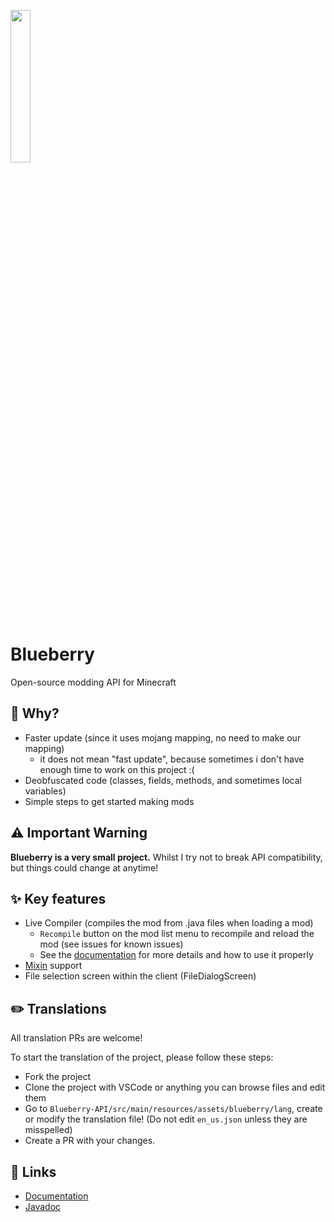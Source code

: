 <img width=25% height=25% src="https://user-images.githubusercontent.com/19150229/111063610-04f4bf00-84f3-11eb-9e39-a37c02dd7cd0.png"></img>

# Blueberry

Open-source modding API for Minecraft

## 🤔 Why?
- Faster update (since it uses mojang mapping, no need to make our mapping)
  - it does not mean "fast update", because sometimes i don't have enough time to work on this project :(
- Deobfuscated code (classes, fields, methods, and sometimes local variables)
- Simple steps to get started making mods

## ⚠️ Important Warning
**Blueberry is a very small project.**
Whilst I try not to break API compatibility, but things could change at anytime!

## ✨ Key features
- Live Compiler (compiles the mod from .java files when loading a mod)
  - `Recompile` button on the mod list menu to recompile and reload the mod (see issues for known issues)
  - See the [documentation](https://www.blueberrymc.net/reference/source-mod/) for more details and how to use it properly
- [Mixin](https://github.com/SpongePowered/Mixin) support
- File selection screen within the client (FileDialogScreen)

## ✏️ Translations
All translation PRs are welcome!

To start the translation of the project, please follow these steps:
- Fork the project
- Clone the project with VSCode or anything you can browse files and edit them
- Go to `Blueberry-API/src/main/resources/assets/blueberry/lang`, create or modify the translation file! (Do not edit `en_us.json` unless they are misspelled)
- Create a PR with your changes.

## 🔗 Links
- [Documentation](https://blueberrymc.net/)
- [Javadoc](https://jd.blueberrymc.net/)
